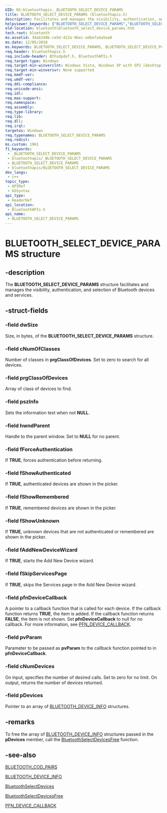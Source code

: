 ```yaml
---
UID: NS:bluetoothapis._BLUETOOTH_SELECT_DEVICE_PARAMS
title: BLUETOOTH_SELECT_DEVICE_PARAMS (bluetoothapis.h)
description: Facilitates and manages the visibility, authentication, and selection of Bluetooth devices and services.
helpviewer_keywords: ["BLUETOOTH_SELECT_DEVICE_PARAMS","BLUETOOTH_SELECT_DEVICE_PARAMS structure [Bluetooth]","_bth_bluetooth_select_device_params","bluetooth.bluetooth_select_device_params","bluetoothapis/BLUETOOTH_SELECT_DEVICE_PARAMS"]
old-location: bluetooth\bluetooth_select_device_params.htm
tech.root: bluetooth
ms.assetid: 34ab348b-ce5d-422a-9bec-adbefa4a5ea0
ms.date: 12/05/2018
ms.keywords: BLUETOOTH_SELECT_DEVICE_PARAMS, BLUETOOTH_SELECT_DEVICE_PARAMS structure [Bluetooth], _bth_bluetooth_select_device_params, bluetooth.bluetooth_select_device_params, bluetoothapis/BLUETOOTH_SELECT_DEVICE_PARAMS
req.header: bluetoothapis.h
req.include-header: Bthsdpdef.h, BluetoothAPIs.h
req.target-type: Windows
req.target-min-winverclnt: Windows Vista, Windows XP with SP2 [desktop apps only]
req.target-min-winversvr: None supported
req.kmdf-ver: 
req.umdf-ver: 
req.ddi-compliance: 
req.unicode-ansi: 
req.idl: 
req.max-support: 
req.namespace: 
req.assembly: 
req.type-library: 
req.lib: 
req.dll: 
req.irql: 
targetos: Windows
req.typenames: BLUETOOTH_SELECT_DEVICE_PARAMS
req.redist: 
ms.custom: 19H1
f1_keywords:
 - _BLUETOOTH_SELECT_DEVICE_PARAMS
 - bluetoothapis/_BLUETOOTH_SELECT_DEVICE_PARAMS
 - BLUETOOTH_SELECT_DEVICE_PARAMS
 - bluetoothapis/BLUETOOTH_SELECT_DEVICE_PARAMS
dev_langs:
 - c++
topic_type:
 - APIRef
 - kbSyntax
api_type:
 - HeaderDef
api_location:
 - BluetoothAPIs.h
api_name:
 - BLUETOOTH_SELECT_DEVICE_PARAMS
---
```


# BLUETOOTH_SELECT_DEVICE_PARAMS structure


## -description

The 
<b>BLUETOOTH_SELECT_DEVICE_PARAMS</b> structure facilitates and manages the visibility, authentication, and selection of Bluetooth devices and services.

## -struct-fields

### -field dwSize

Size, in bytes, of the 
<b>BLUETOOTH_SELECT_DEVICE_PARAMS</b> structure.

### -field cNumOfClasses

Number of classes in <b>prgClassOfDevices</b>. Set to zero to search for all devices.

### -field prgClassOfDevices

Array of class of devices to find.

### -field pszInfo

Sets the information text when not <b>NULL</b>.

### -field hwndParent

Handle to the parent window. Set to <b>NULL</b> for no parent.

### -field fForceAuthentication

If <b>TRUE</b>, forces authentication before returning.

### -field fShowAuthenticated

If <b>TRUE</b>, authenticated devices are shown in the picker.

### -field fShowRemembered

If <b>TRUE</b>, remembered devices are shown in the picker.

### -field fShowUnknown

If <b>TRUE</b>, unknown devices that are not authenticated or remembered are shown in the picker.

### -field fAddNewDeviceWizard

If <b>TRUE</b>, starts the Add New Device wizard.

### -field fSkipServicesPage

If <b>TRUE</b>, skips the Services page in the Add New Device wizard.

### -field pfnDeviceCallback

A pointer to a callback function that is called for each device. If the callback function returns <b>TRUE</b>, the item is added. If the callback function returns <b>FALSE</b>, the item is not shown. Set <b>pfnDeviceCallback</b> to null for no callback. For more information, see <a href="https://docs.microsoft.com/windows/desktop/api/bluetoothapis/nc-bluetoothapis-pfn_device_callback">PFN_DEVICE_CALLBACK</a>.

### -field pvParam

Parameter to be passed as <b>pvParam</b> to the callback function pointed to in <b>pfnDeviceCallback</b>.

### -field cNumDevices

On input, specifies the number of desired calls. Set to zero for no limit. On output, returns the number of devices returned.

### -field pDevices

Pointer to an array of 
<a href="/windows/win32/api/bluetoothapis/ns-bluetoothapis-bluetooth_device_info_struct">BLUETOOTH_DEVICE_INFO</a> structures.

## -remarks

To free the array of 
<a href="/windows/win32/api/bluetoothapis/ns-bluetoothapis-bluetooth_device_info_struct">BLUETOOTH_DEVICE_INFO</a> structures passed in the <b>pDevices</b> member, call the 
<a href="https://docs.microsoft.com/windows/desktop/api/bluetoothapis/nf-bluetoothapis-bluetoothselectdevicesfree">BluetoothSelectDevicesFree</a> function.

## -see-also

<a href="https://docs.microsoft.com/windows/desktop/api/bluetoothapis/ns-bluetoothapis-bluetooth_cod_pairs">BLUETOOTH_COD_PAIRS</a>



<a href="/windows/win32/api/bluetoothapis/ns-bluetoothapis-bluetooth_device_info_struct">BLUETOOTH_DEVICE_INFO</a>



<a href="https://docs.microsoft.com/windows/desktop/api/bluetoothapis/nf-bluetoothapis-bluetoothselectdevices">BluetoothSelectDevices</a>



<a href="https://docs.microsoft.com/windows/desktop/api/bluetoothapis/nf-bluetoothapis-bluetoothselectdevicesfree">BluetoothSelectDevicesFree</a>



<a href="https://docs.microsoft.com/windows/desktop/api/bluetoothapis/nc-bluetoothapis-pfn_device_callback">PFN_DEVICE_CALLBACK</a>

